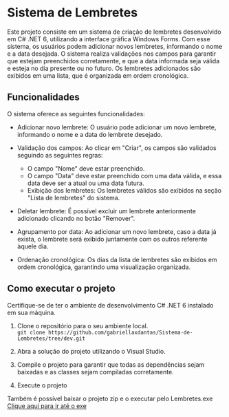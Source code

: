# **Sistema de Lembretes**

Este projeto consiste em um sistema de criação de lembretes desenvolvido em C# .NET 6, utilizando a interface gráfica Windows Forms. 
Com esse sistema, os usuários podem adicionar novos lembretes, informando o nome e a data desejada. O sistema realiza validações nos campos para garantir que estejam preenchidos corretamente, e que a data informada seja válida e esteja no dia presente ou no futuro. 
Os lembretes adicionados são exibidos em uma lista, que é organizada em ordem cronológica.

## **Funcionalidades**
O sistema oferece as seguintes funcionalidades:

- Adicionar novo lembrete: O usuário pode adicionar um novo lembrete, informando o nome e a data do lembrete desejado.

- Validação dos campos: Ao clicar em "Criar", os campos são validados seguindo as seguintes regras:
    - O campo "Nome" deve estar preenchido.
    - O campo "Data" deve estar preenchido com uma data válida, e essa data deve ser a atual ou uma data futura.
    - Exibição dos lembretes: Os lembretes válidos são exibidos na seção "Lista de lembretes" do sistema.

- Deletar lembrete: É possível excluir um lembrete anteriormente adicionado clicando no botão "Remover".

- Agrupamento por data: Ao adicionar um novo lembrete, caso a data já exista, o lembrete será exibido juntamente com os outros referente àquele dia.

- Ordenação cronológica: Os dias da lista de lembretes são exibidos em ordem cronológica, garantindo uma visualização organizada.

## **Como executar o projeto**
Certifique-se de ter o ambiente de desenvolvimento C# .NET 6 instalado em sua máquina.

1. Clone o repositório para o seu ambiente local. <br>
`git clone https://github.com/gabriellaxdantas/Sistema-de-Lembretes/tree/dev.git`


2. Abra a solução do projeto utilizando o Visual Studio.

3. Compile o projeto para garantir que todas as dependências sejam baixadas e as classes sejam compiladas corretamente.

4. Execute o projeto

Também é possível baixar o projeto zip e o executar pelo Lembretes.exe <br>
[Clique aqui para ir até o exe](https://github.com/gabriellaxdantas/Sistema-de-Lembretes/tree/dev/Lembretes/Lembretes/bin/Debug/net6.0-windows) <br>



